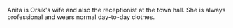 Anita is Orsik's wife and also the receptionist at the town hall. She is always professional and wears normal day-to-day clothes.